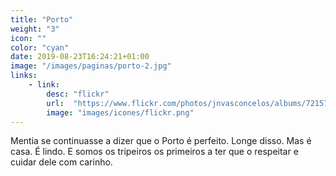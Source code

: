 ```yaml
---
title: "Porto"
weight: "3"
icon: ""
color: "cyan"
date: 2019-08-23T16:24:21+01:00
image: "/images/paginas/porto-2.jpg"
links:
    - link:
        desc: "flickr"
        url:  "https://www.flickr.com/photos/jnvasconcelos/albums/72157633426938002"
        image: "images/icones/flickr.png"
---
```

Mentia se continuasse a dizer que o Porto é perfeito. Longe disso. Mas é casa. É lindo. E somos os tripeiros os primeiros a ter que o respeitar e cuidar dele com carinho.